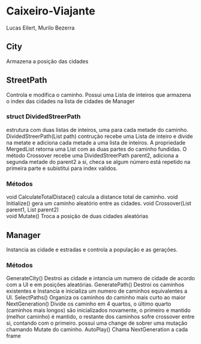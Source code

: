 # Caixeiro-Viajante
 Lucas Eilert, Murilo Bezerra
## City
Armazena a posição das cidades

## StreetPath
Controla e modifica o caminho.
Possui uma Lista de inteiros que armazena o index das cidades na lista de cidades de Manager

### struct DividedStreerPath 
estrutura com duas listas de inteiros, uma para cada metade do caminho. 
DividedStreerPath(List<int> path) contrução recebe uma Lista de inteiro e divide na metate e adiciona cada metade a uma lista de inteiros. 
A propriedade MergedList retorna uma List<int> com as duas partes do caminho fundidas.
O método Crossover recebe uma DividedStreerPath parent2, adiciona a segunda metade do parent2 a si, checa se algum número está repetido na primeira parte e subistitui para index validos.

### Métodos
void CalculateTotalDistace() calcula a distance total de caminho.
void Initialize() gera um caminho aleatório entre as cidades.
void Crossover(List<int> parent1, List<int> parent2)  
void Mutate() Troca a posição de duas cidades aleatórias

## Manager
Instancia as cidade e estradas e controla a população e as gerações.

### Métodos
GenerateCity() Destroi as cidade e intancia um numero de cidade de acordo com a UI e em posições aleatórias.
GeneratePath() Destroi os caminhos existentes e Instancia e inicializa um numero de caminhos equivalentes a UI.
SelectPaths() Organiza os caminhos do caminho mais curto ao maior
NextGeneration() Divide os caminho em 4 quartos, o último quarto (caminhos mais longos) são inicializados novamente, o primeiro e    mantido (melhor caminho) é mantido, o restante dos caminhos sofre crossover entre si, contando com o primeiro. possui uma change de sobrer uma mutação chamando Mutate do caminho.
AutoPlay() Chama NextGeneration a cada frame
 
